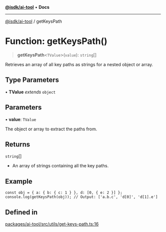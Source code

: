 [**@isdk/ai-tool**](../README.md) • **Docs**

***

[@isdk/ai-tool](../globals.md) / getKeysPath

# Function: getKeysPath()

> **getKeysPath**\<`TValue`\>(`value`): `string`[]

Retrieves an array of all key paths as strings for a nested object or array.

## Type Parameters

• **TValue** *extends* `object`

## Parameters

• **value**: `TValue`

The object or array to extract the paths from.

## Returns

`string`[]

- An array of strings containing all the key paths.

## Example

```
const obj = { a: { b: { c: 1 } }, d: [0, { e: 2 }] };
console.log(getKeysPath(obj)); // Output: ['a.b.c', 'd[0]', 'd[1].e']
```

## Defined in

[packages/ai-tool/src/utils/get-keys-path.ts:16](https://github.com/isdk/ai-tool.js/blob/e324043799402aa2caa41711a9168487ab85c166/src/utils/get-keys-path.ts#L16)
